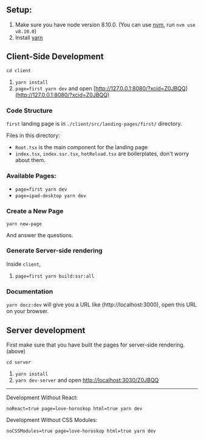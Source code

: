 ## Setup:

1. Make sure you have node version 8.10.0. (You can use [nvm](https://github.com/creationix/nvm), run `nvm use v8.10.0`)
2. Install [yarn](https://yarnpkg.com/en/)

## Client-Side Development

`cd client`

1. `yarn install`
2. `page=first yarn dev` and open [http://127.0.0.1:8080/?xcid=Z0JBQQ](http://127.0.0.1:8080/?xcid=Z0JBQQ)


### Code Structure

`first` landing page is in `./client/src/landing-pages/first/` directory.

Files in this directory:

* `Root.tsx` is the main component for the landing page
* `index.tsx`, `index.ssr.tsx`, `hotReload.tsx` are boilerplates, don't worry about them.

### Available Pages:

* `page=first yarn dev`
* `page=ipad-desktop yarn dev`
  
### Create a New Page

```
yarn new-page
```

And answer the questions.

### Generate Server-side rendering

Inside `client`,

1. `page=first yarn build:ssr:all`

### Documentation

`yarn docz:dev` will give you a URL like (http://localhost:3000), open this URL on your browser.

## Server development

First make sure that you have built the pages for server-side rendering. (above) 

`cd server`

1. `yarn install`
2. `yarn dev-server` and open [http://localhost:3030/Z0JBQQ](http://localhost:3030/Z0JBQQ)

----

Development Without React:

```
noReact=true page=love-horoskop html=true yarn dev
```

Development Without CSS Modules:

```
noCSSModules=true page=love-horoskop html=true yarn dev
```